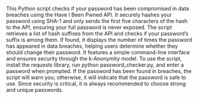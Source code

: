This Python script checks if your password has been compromised in data breaches using the Have I Been Pwned API. It securely hashes your password using SHA-1 and only sends the first five characters of the hash to the API, ensuring your full password is never exposed. The script retrieves a list of hash suffixes from the API and checks if your password’s suffix is among them. If found, it displays the number of times the password has appeared in data breaches, helping users determine whether they should change their password. It features a simple command-line interface and ensures security through the k-Anonymity model. To use the script, install the requests library, run python password_checker.py, and enter a password when prompted. If the password has been found in breaches, the script will warn you; otherwise, it will indicate that the password is safe to use. Since security is critical, it is always recommended to choose strong and unique passwords.





